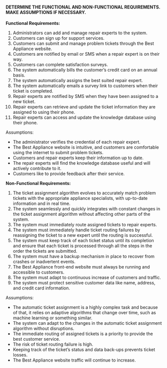 #### DETERMINE THE FUNCTIONAL AND NON-FUNCTIONAL REQUIREMENTS. MAKE ASSUMPTIONS IF NECESSARY.

**Functional Requirements:**

1. Administrators can add and manage repair experts to the system.
2. Customers can sign up for support services.
3. Customers can submit and manage problem tickets through the Best Appliance website.
4. Customers are notified by email or SMS when a repair expert is on their way.
5. Customers can complete satisfaction surveys.
6. The system automatically bills the customer’s credit card on an annual basis.
7. The system automatically assigns the best suited repair expert.
8. The system automatically emails a survey link to customers when their ticket is completed.
9. Repair experts are notified by SMS when they have been assigned to a new ticket.
10. Repair experts can retrieve and update the ticket information they are assigned to using their phone.
11. Repair experts can access and update the knowledge database using their phone.

Assumptions:

- The administrator verifies the credential of each repair expert.
- The Best Appliance website is intuitive, and customers are comfortable using the internet to submit problem tickets.
- Customers and repair experts keep their information up to date.
- The repair experts will find the knowledge database useful and will actively contribute to it.
- Customers like to provide feedback after their service.

**Non-Functional Requirements:**

1. The ticket assignment algorithm evolves to accurately match problem tickets with the appropriate appliance specialists, with up-to-date information and in real time. 
2. The system seamlessly and quickly integrates with constant changes in the ticket assignment algorithm without affecting other parts of the system.
3. The system must immediately route assigned tickets to repair experts.
4. The system must immediately handle ticket routing failures by reassigning the ticket to a new expert until the routing is successful.
5. The system must keep track of each ticket status until its completion and ensure that each ticket is processed through all the steps in the order the tickets are submitted.
6. The system must have a backup mechanism in place to recover from crashes or inadvertent events.
7. The Best Appliance front-end website must always be running and accessible to customers.
8. The system must adapt to continuous increase of customers and traffic.
9. The system must protect sensitive customer data like name, address, and credit card information.

Assumptions:

- The automatic ticket assignment is a highly complex task and because of that, it relies on adaptive algorithms that change over time, such as machine learning or something similar.
- The system can adapt to the changes in the automatic ticket assignment algorithm without disruptions.
- The immediate routing of assigned tickets is a priority to provide the best customer service.
- The risk of ticket routing failure is high.
- Keeping track of the ticket’s status and data back-ups prevents ticket losses.
- The Best Appliance website traffic will continue to increase.
